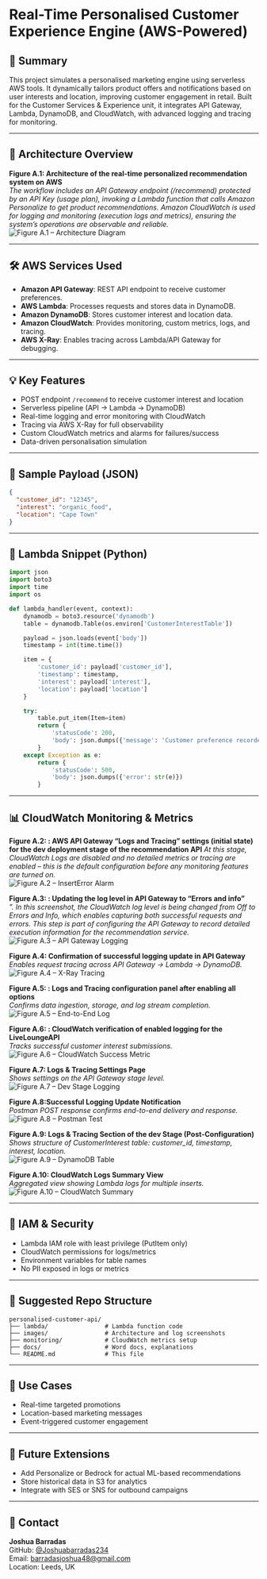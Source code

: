 # Real-Time Personalised Customer Experience Engine (AWS-Powered)

## 📌 Summary
This project simulates a personalised marketing engine using serverless AWS tools. It dynamically tailors product offers and notifications based on user interests and location, improving customer engagement in retail. Built for the Customer Services & Experience unit, it integrates API Gateway, Lambda, DynamoDB, and CloudWatch, with advanced logging and tracing for monitoring.

---

## 🧠 Architecture Overview

**Figure A.1: Architecture of the real-time personalized recommendation system on AWS**  
*The workflow includes an API Gateway endpoint (/recommend) protected by an API Key (usage plan), invoking a Lambda function that calls Amazon Personalize to get product recommendations. Amazon CloudWatch is used for logging and monitoring (execution logs and metrics), ensuring the system’s operations are observable and reliable.*  
![Figure A.1 – Architecture Diagram](Figure%201.png)

---

## 🛠️ AWS Services Used

- **Amazon API Gateway**: REST API endpoint to receive customer preferences.
- **AWS Lambda**: Processes requests and stores data in DynamoDB.
- **Amazon DynamoDB**: Stores customer interest and location data.
- **Amazon CloudWatch**: Provides monitoring, custom metrics, logs, and tracing.
- **AWS X-Ray**: Enables tracing across Lambda/API Gateway for debugging.

---

## 💡 Key Features

- POST endpoint `/recommend` to receive customer interest and location
- Serverless pipeline (API → Lambda → DynamoDB)
- Real-time logging and error monitoring with CloudWatch
- Tracing via AWS X-Ray for full observability
- Custom CloudWatch metrics and alarms for failures/success
- Data-driven personalisation simulation

---

## 🧪 Sample Payload (JSON)

```json
{
  "customer_id": "12345",
  "interest": "organic_food",
  "location": "Cape Town"
}
```

---

## 🧾 Lambda Snippet (Python)

```python
import json
import boto3
import time
import os

def lambda_handler(event, context):
    dynamodb = boto3.resource('dynamodb')
    table = dynamodb.Table(os.environ['CustomerInterestTable'])

    payload = json.loads(event['body'])
    timestamp = int(time.time())

    item = {
        'customer_id': payload['customer_id'],
        'timestamp': timestamp,
        'interest': payload['interest'],
        'location': payload['location']
    }

    try:
        table.put_item(Item=item)
        return {
            'statusCode': 200,
            'body': json.dumps({'message': 'Customer preference recorded.'})
        }
    except Exception as e:
        return {
            'statusCode': 500,
            'body': json.dumps({'error': str(e)})
        }
```

---

## 📊 CloudWatch Monitoring & Metrics

**Figure A.2: : AWS API Gateway “Logs and Tracing” settings (initial state) for the dev deployment stage of the recommendation API**
*At this stage, CloudWatch Logs are disabled and no detailed metrics or tracing are enabled – this is the default configuration before any monitoring features are turned on.*  
![Figure A.2 – InsertError Alarm](Figure%202.png)

**Figure A.3: : Updating the log level in API Gateway to “Errors and info”**  
*”. In this screenshot, the CloudWatch log level is being changed from Off to Errors and Info, which enables capturing both successful requests and errors. This step is part of configuring the API Gateway to record detailed execution information for the recommendation service.*  
![Figure A.3 – API Gateway Logging](Figure%203.png)

**Figure A.4: Confirmation of successful logging update in API Gateway**  
*Enables request tracing across API Gateway → Lambda → DynamoDB.*  
![Figure A.4 – X-Ray Tracing](Figure%204.png)

**Figure A.5: : Logs and Tracing configuration panel after enabling all options**  
*Confirms data ingestion, storage, and log stream completion.*  
![Figure A.5 – End-to-End Log](Figure%205.png)

**Figure A.6: : CloudWatch verification of enabled logging for the LiveLoungeAPI**  
*Tracks successful customer interest submissions.*  
![Figure A.6 – CloudWatch Success Metric](Figure%206.png)

**Figure A.7: Logs & Tracing Settings Page**  
*Shows settings on the API Gateway stage level.*  
![Figure A.7 – Dev Stage Logging](Figure%207.png)

**Figure A.8:Successful Logging Update Notification**  
*Postman POST response confirms end-to-end delivery and response.*  
![Figure A.8 – Postman Test](Figure%208.png)

**Figure A.9: Logs & Tracing Section of the dev Stage (Post-Configuration)**  
*Shows structure of CustomerInterest table: customer_id, timestamp, interest, location.*  
![Figure A.9 – DynamoDB Table](Figure%209.png)

**Figure A.10: CloudWatch Logs Summary View**  
*Aggregated view showing Lambda logs for multiple inserts.*  
![Figure A.10 – CloudWatch Summary](Figure%2010.png)

---

## 🔐 IAM & Security

- Lambda IAM role with least privilege (PutItem only)
- CloudWatch permissions for logs/metrics
- Environment variables for table names
- No PII exposed in logs or metrics

---

## 📁 Suggested Repo Structure

```
personalised-customer-api/
├── lambda/                # Lambda function code
├── images/                # Architecture and log screenshots
├── monitoring/            # CloudWatch metrics setup
├── docs/                  # Word docs, explanations
└── README.md              # This file
```

---

## 🔗 Use Cases

- Real-time targeted promotions
- Location-based marketing messages
- Event-triggered customer engagement

---

## 🧩 Future Extensions

- Add Personalize or Bedrock for actual ML-based recommendations
- Store historical data in S3 for analytics
- Integrate with SES or SNS for outbound campaigns

---

## 🙋 Contact

**Joshua Barradas**  
GitHub: [@Joshuabarradas234](https://github.com/Joshuabarradas234)  
Email: barradasjoshua48@gmail.com  
Location: Leeds, UK
